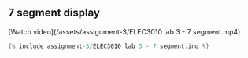 ## 7 segment display

[Watch video](/assets/assignment-3/ELEC3010 lab 3 - 7 segment.mp4)

```cpp
{% include assignment-3/ELEC3010 lab 3 - 7 segment.ino %}
```
